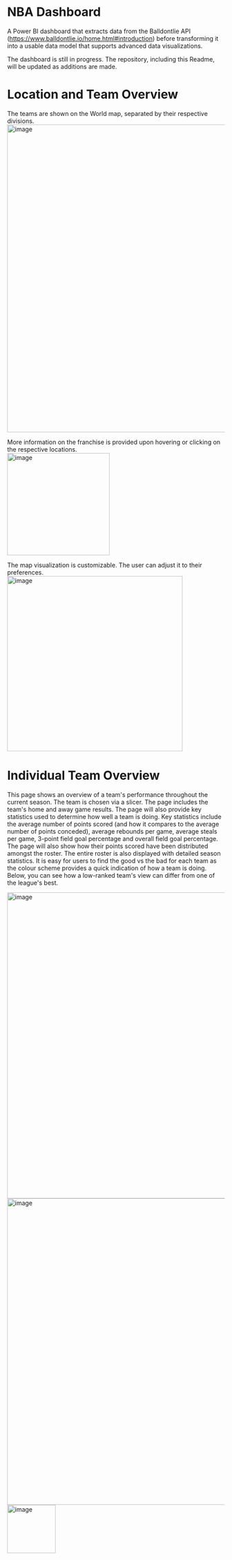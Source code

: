 # NBA Dashboard
A Power BI dashboard that extracts data from the Balldontlie API (https://www.balldontlie.io/home.html#introduction) before transforming it into a usable data model that supports advanced data visualizations.

The dashboard is still in progress. The repository, including this Readme, will be updated as additions are made.

# Location and Team Overview

The teams are shown on the World map, separated by their respective divisions. <br>
<img width="713" alt="image" src="https://github.com/zakirdawood/NBA_Dashboard/assets/71907707/1d53ed46-cb98-4c94-aa3b-05dd322726f3">

More information on the franchise is provided upon hovering or clicking on the respective locations. <br>
<img width="237" alt="image" src="https://github.com/zakirdawood/NBA_Dashboard/assets/71907707/83ce2247-0a56-4a8b-acd7-9b8d4ba45b8f">

The map visualization is customizable. The user can adjust it to their preferences. <br>
<img width="406" alt="image" src="https://github.com/zakirdawood/NBA_Dashboard/assets/71907707/e25d9d49-0747-4bb0-aae8-f80728798f07">

# Individual Team Overview

This page shows an overview of a team's performance throughout the current season. The team is chosen via a slicer. The page includes the team's home and away game results. The page will also provide key statistics used to determine how well a team is doing. Key statistics include the average number of points scored (and how it compares to the average number of points conceded), average rebounds per game, average steals per game, 3-point field goal percentage and overall field goal percentage. The page will also show how their points scored have been distributed amongst the roster. The entire roster is also displayed with detailed season statistics. It is easy for users to find the good vs the bad for each team as the colour scheme provides a quick indication of how a team is doing. Below, you can see how a low-ranked team's view can differ from one of the league's best. 

<img width="709" alt="image" src="https://github.com/zakirdawood/NBA_Dashboard/assets/71907707/1acc27f4-fc7d-4873-9e9a-093ed98e9f5d"> <br>
<img width="710" alt="image" src="https://github.com/zakirdawood/NBA_Dashboard/assets/71907707/9f27804e-0c5e-49ba-8419-79c007412e4a"> <br>
<img width="112" alt="image" src="https://github.com/zakirdawood/NBA_Dashboard/assets/71907707/c7fe2570-d9a3-45cd-8613-5f5bb3ae89cd"> <br>
